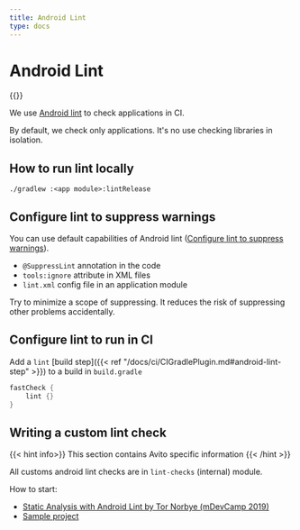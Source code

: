 ```yaml
---
title: Android Lint
type: docs
---
```


# Android Lint

{{<avito page>}}

We use [Android lint](https://developer.android.com/studio/write/lint) to check applications in CI.

By default, we check only applications. It's no use checking libraries in isolation.

## How to run lint locally

`./gradlew :<app module>:lintRelease`

## Configure lint to suppress warnings

You can use default capabilities of Android lint ([Configure lint to suppress warnings](https://developer.android.com/studio/write/lint.html#config)). 

- `@SuppressLint` annotation in the code
- `tools:ignore` attribute in XML files
- `lint.xml` config file in an application module

Try to minimize a scope of suppressing. It reduces the risk of suppressing other problems accidentally.

## Configure lint to run in CI

Add a `lint` [build step]({{< ref "/docs/ci/CIGradlePlugin.md#android-lint-step" >}}) to a build in `build.gradle`

```groovy
fastCheck {
    lint {}
}
```

## Writing a custom lint check

{{< hint info>}} This section contains Avito specific information {{< /hint >}}

All customs android lint checks are in `lint-checks` (internal) module.

How to start:

- [Static Analysis with Android Lint by Tor Norbye (mDevCamp 2019)](https://slideslive.com/38916502) 
- [Sample project](https://github.com/googlesamples/android-custom-lint-rules)
